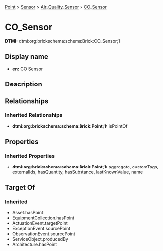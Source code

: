 [Point](../../../Point.md) > [Sensor](../../Sensor.md) > [Air_Quality_Sensor](../Air_Quality_Sensor.md) > [CO_Sensor](.)
# CO_Sensor
**DTMI:** dtmi:org:brickschema:schema:Brick:CO_Sensor;1
## Display name
- **en:** CO Sensor
## Description
## Relationships
### Inherited Relationships
* **dtmi:org:brickschema:schema:Brick:Point;1:** isPointOf
## Properties
### Inherited Properties
* **dtmi:org:brickschema:schema:Brick:Point;1:** aggregate, customTags, externalIds, hasQuantity, hasSubstance, lastKnownValue, name
## Target Of
### Inherited
* Asset.hasPoint
* EquipmentCollection.hasPoint
* ActuationEvent.targetPoint
* ExceptionEvent.sourcePoint
* ObservationEvent.sourcePoint
* ServiceObject.producedBy
* Architecture.hasPoint
